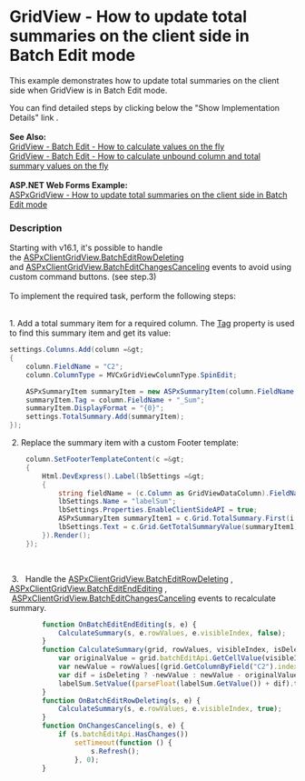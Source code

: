 # GridView - How to update total summaries on the client side in Batch Edit mode


This example demonstrates how to update total summaries on the client side when GridView is in Batch Edit mode. 
<p>You can find detailed steps by clicking below the "Show Implementation Details" link .<br><strong><br>See Also:<br></strong><a href="https://www.devexpress.com/Support/Center/p/T124603">GridView - Batch Edit - How to calculate values on the fly</a> <br><a href="https://www.devexpress.com/Support/Center/p/T124151">GridView - Batch Edit - How to calculate unbound column and total summary values on the fly</a> <br><br><strong>ASP.NET Web Forms Example:</strong><a href="https://www.devexpress.com/Support/Center/p/T116925"><br></a> <a href="https://www.devexpress.com/Support/Center/p/T114923">ASPxGridView - How to update total summaries on the client side in Batch Edit mode</a> </p>


<h3>Description</h3>

Starting with v16.1, it's possible to handle the&nbsp;<a href="https://documentation.devexpress.com/#AspNet/DevExpressWebScriptsASPxClientGridView_BatchEditRowDeletingtopic">ASPxClientGridView.BatchEditRowDeleting</a>&nbsp; and&nbsp;<a href="https://documentation.devexpress.com/#AspNet/DevExpressWebScriptsASPxClientGridView_BatchEditChangesCancelingtopic">ASPxClientGridView.BatchEditChangesCanceling</a>&nbsp;events to avoid using custom command buttons. (see step.3)<br><br>To implement the required task, perform the following steps:<br><br>
<p>1.&nbsp;Add a total summary item for a required column. The&nbsp;<a href="https://documentation.devexpress.com/#AspNet/DevExpressWebASPxGridViewASPxSummaryItem_Tagtopic">Tag</a>&nbsp;property is used to find this summary item and&nbsp;get its value:&nbsp;</p>


```cs
settings.Columns.Add(column =&gt;
{
	column.FieldName = "C2";
	column.ColumnType = MVCxGridViewColumnType.SpinEdit;

	ASPxSummaryItem summaryItem = new ASPxSummaryItem(column.FieldName, DevExpress.Data.SummaryItemType.Sum);
	summaryItem.Tag = column.FieldName + "_Sum";
	summaryItem.DisplayFormat = "{0}";
	settings.TotalSummary.Add(summaryItem);
});
```


<p>&nbsp;2. Replace&nbsp;the summary item with a custom Footer template:</p>


```cs
	column.SetFooterTemplateContent(c =&gt;
	{
		Html.DevExpress().Label(lbSettings =&gt;
		{
			string fieldName = (c.Column as GridViewDataColumn).FieldName;
			lbSettings.Name = "labelSum";
			lbSettings.Properties.EnableClientSideAPI = true;
			ASPxSummaryItem summaryItem1 = c.Grid.TotalSummary.First(i =&gt; i.Tag == (fieldName + "_Sum"));
			lbSettings.Text = c.Grid.GetTotalSummaryValue(summaryItem1).ToString();
		}).Render();
	});
```


<p>&nbsp;</p>
<p>&nbsp;3. &nbsp; Handle the&nbsp;<a href="https://documentation.devexpress.com/#AspNet/DevExpressWebScriptsASPxClientGridView_BatchEditRowDeletingtopic">ASPxClientGridView.BatchEditRowDeleting</a>&nbsp;, <a href="https://documentation.devexpress.com/#AspNet/DevExpressWebScriptsASPxClientGridView_BatchEditEndEditingtopic">ASPxClientGridView.BatchEditEndEditing</a>&nbsp;, &nbsp;<a href="https://documentation.devexpress.com/#AspNet/DevExpressWebScriptsASPxClientGridView_BatchEditChangesCancelingtopic">ASPxClientGridView.BatchEditChangesCanceling</a>&nbsp;events to recalculate summary.&nbsp;</p>


```js
        function OnBatchEditEndEditing(s, e) {
            CalculateSummary(s, e.rowValues, e.visibleIndex, false);
        }
        function CalculateSummary(grid, rowValues, visibleIndex, isDeleting) {
            var originalValue = grid.batchEditApi.GetCellValue(visibleIndex, "C2");
            var newValue = rowValues[(grid.GetColumnByField("C2").index)].value;
            var dif = isDeleting ? -newValue : newValue - originalValue;
            labelSum.SetValue((parseFloat(labelSum.GetValue()) + dif).toFixed(1));
        }
        function OnBatchEditRowDeleting(s, e) {
            CalculateSummary(s, e.rowValues, e.visibleIndex, true);
        }
        function OnChangesCanceling(s, e) {
            if (s.batchEditApi.HasChanges())
                setTimeout(function () {
                    s.Refresh();
                }, 0);
        }
```



<br/>


